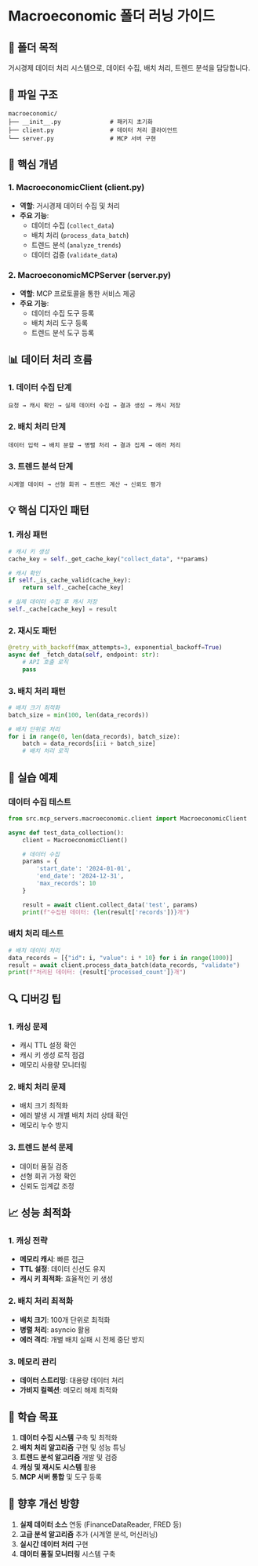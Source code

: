 # Macroeconomic 폴더 러닝 가이드

## 🎯 **폴더 목적**

거시경제 데이터 처리 시스템으로, 데이터 수집, 배치 처리, 트렌드 분석을 담당합니다.

## 📁 **파일 구조**

```
macroeconomic/
├── __init__.py              # 패키지 초기화
├── client.py                # 데이터 처리 클라이언트
└── server.py                # MCP 서버 구현
```

## 🔧 **핵심 개념**

### **1. MacroeconomicClient (client.py)**

- **역할**: 거시경제 데이터 수집 및 처리
- **주요 기능**:
  - 데이터 수집 (`collect_data`)
  - 배치 처리 (`process_data_batch`)
  - 트렌드 분석 (`analyze_trends`)
  - 데이터 검증 (`validate_data`)

### **2. MacroeconomicMCPServer (server.py)**

- **역할**: MCP 프로토콜을 통한 서비스 제공
- **주요 기능**:
  - 데이터 수집 도구 등록
  - 배치 처리 도구 등록
  - 트렌드 분석 도구 등록

## 📊 **데이터 처리 흐름**

### **1. 데이터 수집 단계**

```
요청 → 캐시 확인 → 실제 데이터 수집 → 결과 생성 → 캐시 저장
```

### **2. 배치 처리 단계**

```
데이터 입력 → 배치 분할 → 병렬 처리 → 결과 집계 → 에러 처리
```

### **3. 트렌드 분석 단계**

```
시계열 데이터 → 선형 회귀 → 트렌드 계산 → 신뢰도 평가
```

## 💡 **핵심 디자인 패턴**

### **1. 캐싱 패턴**

```python
# 캐시 키 생성
cache_key = self._get_cache_key("collect_data", **params)

# 캐시 확인
if self._is_cache_valid(cache_key):
    return self._cache[cache_key]

# 실제 데이터 수집 후 캐시 저장
self._cache[cache_key] = result
```

### **2. 재시도 패턴**

```python
@retry_with_backoff(max_attempts=3, exponential_backoff=True)
async def _fetch_data(self, endpoint: str):
    # API 호출 로직
    pass
```

### **3. 배치 처리 패턴**

```python
# 배치 크기 최적화
batch_size = min(100, len(data_records))

# 배치 단위로 처리
for i in range(0, len(data_records), batch_size):
    batch = data_records[i:i + batch_size]
    # 배치 처리 로직
```

## 🚀 **실습 예제**

### **데이터 수집 테스트**

```python
from src.mcp_servers.macroeconomic.client import MacroeconomicClient

async def test_data_collection():
    client = MacroeconomicClient()

    # 데이터 수집
    params = {
        'start_date': '2024-01-01',
        'end_date': '2024-12-31',
        'max_records': 10
    }

    result = await client.collect_data('test', params)
    print(f"수집된 데이터: {len(result['records'])}개")
```

### **배치 처리 테스트**

```python
# 배치 데이터 처리
data_records = [{"id": i, "value": i * 10} for i in range(1000)]
result = await client.process_data_batch(data_records, "validate")
print(f"처리된 데이터: {result['processed_count']}개")
```

## 🔍 **디버깅 팁**

### **1. 캐싱 문제**

- 캐시 TTL 설정 확인
- 캐시 키 생성 로직 점검
- 메모리 사용량 모니터링

### **2. 배치 처리 문제**

- 배치 크기 최적화
- 에러 발생 시 개별 배치 처리 상태 확인
- 메모리 누수 방지

### **3. 트렌드 분석 문제**

- 데이터 품질 검증
- 선형 회귀 가정 확인
- 신뢰도 임계값 조정

## 📈 **성능 최적화**

### **1. 캐싱 전략**

- **메모리 캐시**: 빠른 접근
- **TTL 설정**: 데이터 신선도 유지
- **캐시 키 최적화**: 효율적인 키 생성

### **2. 배치 처리 최적화**

- **배치 크기**: 100개 단위로 최적화
- **병렬 처리**: asyncio 활용
- **에러 격리**: 개별 배치 실패 시 전체 중단 방지

### **3. 메모리 관리**

- **데이터 스트리밍**: 대용량 데이터 처리
- **가비지 컬렉션**: 메모리 해제 최적화

## 🎯 **학습 목표**

1. **데이터 수집 시스템** 구축 및 최적화
2. **배치 처리 알고리즘** 구현 및 성능 튜닝
3. **트렌드 분석 알고리즘** 개발 및 검증
4. **캐싱 및 재시도 시스템** 활용
5. **MCP 서버 통합** 및 도구 등록

## 🔮 **향후 개선 방향**

1. **실제 데이터 소스** 연동 (FinanceDataReader, FRED 등)
2. **고급 분석 알고리즘** 추가 (시계열 분석, 머신러닝)
3. **실시간 데이터 처리** 구현
4. **데이터 품질 모니터링** 시스템 구축
